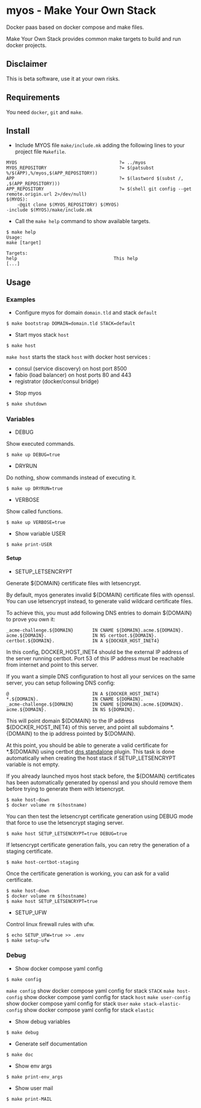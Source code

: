 # myos - Make Your Own Stack

Docker paas based on docker compose and make files.

Make Your Own Stack provides common make targets to build and run docker projects.

## Disclaimer

This is beta software, use it at your own risks.

## Requirements

You need `docker`, `git` and `make`.

## Install

* Include MYOS file `make/include.mk` adding the following lines to your project file `Makefile`.

```
MYOS                                      ?= ../myos
MYOS_REPOSITORY                           ?= $(patsubst %/$(APP),%/myos,$(APP_REPOSITORY))
APP                                       ?= $(lastword $(subst /, ,$(APP_REPOSITORY)))
APP_REPOSITORY                            ?= $(shell git config --get remote.origin.url 2>/dev/null)
$(MYOS):
	-@git clone $(MYOS_REPOSITORY) $(MYOS)
-include $(MYOS)/make/include.mk
```

* Call the `make help` command to show available targets.

```
$ make help
Usage:
make [target]

Targets:
help                                    This help
[...]
```

## Usage

### Examples

* Configure myos for domain `domain.tld` and stack `default`

```shell
$ make bootstrap DOMAIN=domain.tld STACK=default
```

* Start myos stack `host`

```shell
$ make host
```

`make host` starts the stack `host` with docker host services :
- consul (service discovery) on host port 8500
- fabio (load balancer) on host ports 80 and 443
- registrator (docker/consul bridge)

* Stop myos

```shell
$ make shutdown
```

### Variables

* DEBUG

Show executed commands.

```shell
$ make up DEBUG=true
```

* DRYRUN

Do nothing, show commands instead of executing it.

```shell
$ make up DRYRUN=true
```

* VERBOSE

Show called functions.

```shell
$ make up VERBOSE=true
```

* Show variable USER

```shell
$ make print-USER
```

#### Setup

* SETUP_LETSENCRYPT

Generate ${DOMAIN} certificate files with letsencrypt.

By default, myos generates invalid ${DOMAIN} certificate files with openssl.
You can use letsencrypt instead, to generate valid wildcard certificate files.

To achieve this, you must add following DNS entries to domain ${DOMAIN} to prove you own it:

```
_acme-challenge.${DOMAIN}       IN CNAME ${DOMAIN}.acme.${DOMAIN}.
acme.${DOMAIN}.                 IN NS certbot.${DOMAIN}.
certbot.${DOMAIN}.              IN A ${DOCKER_HOST_INET4}
```

In this config, DOCKER_HOST_INET4 should be the external IP address of the server running certbot.
Port 53 of this IP address must be reachable from internet and point to this server.

If you want a simple DNS configuration to host all your services on the same server, you can setup following DNS config:

```
@                               IN A ${DOCKER_HOST_INET4}
*.${DOMAIN}.                    IN CNAME ${DOMAIN}.
_acme-challenge.${DOMAIN}       IN CNAME ${DOMAIN}.acme.${DOMAIN}.
acme.${DOMAIN}.                 IN NS ${DOMAIN}.
```

This will point domain ${DOMAIN} to the IP address ${DOCKER_HOST_INET4} of this server, and point all subdomains *.{DOMAIN} to the ip address pointed by ${DOMAIN}.

At this point, you should be able to generate a valid certificate for *.${DOMAIN} using certbot [dns standalone](https://github.com/siilike/certbot-dns-standalone) plugin.
This task is done automatically when creating the host stack if SETUP_LETSENCRYPT variable is not empty.

If you already launched myos host stack before, the ${DOMAIN} certificates has been automatically generated by openssl and you should remove them before trying to generate them with letsencrypt.

```
$ make host-down
$ docker volume rm $(hostname)
```

You can then test the letsencrypt certificate generation using DEBUG mode that force to use the letsencrypt staging server.

```
$ make host SETUP_LETSENCRYPT=true DEBUG=true
```

If letsencrypt certificate generation fails, you can retry the generation of a staging certificate.

```
$ make host-certbot-staging
```

Once the certificate generation is working, you can ask for a valid certificate.

```
$ make host-down
$ docker volume rm $(hostname)
$ make host SETUP_LETSENCRYPT=true
```

* SETUP_UFW

Control linux firewall rules with ufw.

```
$ echo SETUP_UFW=true >> .env
$ make setup-ufw
```

### Debug

* Show docker compose yaml config

```shell
$ make config
```

`make config` show docker compose yaml config for stack `STACK`
`make host-config` show docker compose yaml config for stack `host`
`make user-config` show docker compose yaml config for stack `User`
`make stack-elastic-config` show docker compose yaml config for stack `elastic`

* Show debug variables

```shell
$ make debug
```

* Generate self documentation

```shell
$ make doc
```

* Show env args

```shell
$ make print-env_args
```

* Show user mail

```shell
$ make print-MAIL
```

